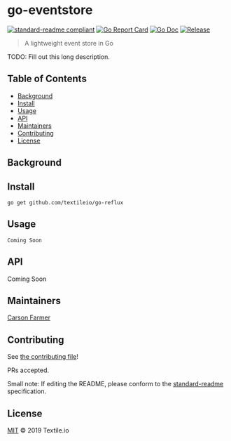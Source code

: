 # go-eventstore

[![standard-readme compliant](https://img.shields.io/badge/standard--readme-OK-green.svg?style=flat-square)](https://github.com/RichardLitt/standard-readme)
[![Go Report Card](https://goreportcard.com/badge/github.com/textileio/go-reflux?style=flat-square)](https://goreportcard.com/report/github.com/textileio/go-reflux)
[![Go Doc](https://img.shields.io/badge/godoc-reference-blue.svg?style=flat-square)](http://godoc.org/github.com/textileio/go-reflux)
[![Release](https://img.shields.io/github/release/textileio/go-reflux.svg?style=flat-square)](https://github.com/textileio/go-reflux/releases/latest)

> A lightweight event store in Go

TODO: Fill out this long description.

## Table of Contents

- [Background](#background)
- [Install](#install)
- [Usage](#usage)
- [API](#api)
- [Maintainers](#maintainers)
- [Contributing](#contributing)
- [License](#license)

## Background

## Install

```
go get github.com/textileio/go-reflux
```

## Usage

```
Coming Soon
```

## API

Coming Soon

## Maintainers

[Carson Farmer](https://github.com/carsonfarmer)

## Contributing

See [the contributing file](CONTRIBUTING.md)!

PRs accepted.

Small note: If editing the README, please conform to the [standard-readme](https://github.com/RichardLitt/standard-readme) specification.

## License

[MIT](LICENSE) © 2019 Textile.io
